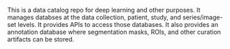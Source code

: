 This is a data catalog repo for deep learning and other purposes. It manages databses at the data collection, patient, study, and series/image-set levels. It provides APIs to access those databases. It also provides an annotation database where segmentation masks, ROIs, and other curation artifacts can be stored.  
